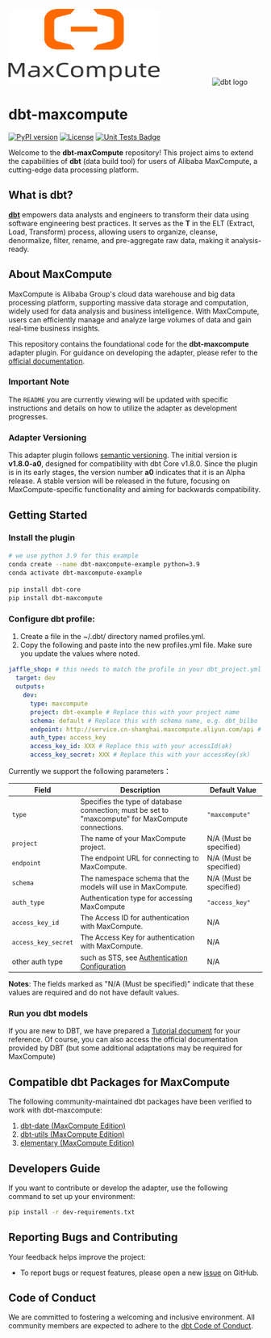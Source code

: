 <p align="left">
  <img src="https://raw.githubusercontent.com/aliyun/dbt-maxcompute/master/icon_MaxCompute.svg" alt="MaxCompute logo" width="300" height="150" style="margin-right: 100px;"/>
  <img src="https://raw.githubusercontent.com/dbt-labs/dbt/ec7dee39f793aa4f7dd3dae37282cc87664813e4/etc/dbt-logo-full.svg" alt="dbt logo" width="300" height="150"/>
</p>

# dbt-maxcompute
[![PyPI version](https://img.shields.io/pypi/v/dbt-maxcompute.svg?style=flat-square)](https://pypi.python.org/pypi/dbt-maxcompute)
[![License](https://img.shields.io/pypi/l/pyodps.svg?style=flat-square)](https://github.com/aliyun/dbt-maxcompute/blob/master/License)
<a href="https://github.com/aliyun/dbt-maxcompute/actions/workflows/main.yml">
<img src="https://github.com/aliyun/dbt-maxcompute/actions/workflows/main.yml/badge.svg?event=push" alt="Unit Tests Badge"/>
</a>

Welcome to the **dbt-maxCompute** repository! This project aims to extend the capabilities of **dbt** (data build tool)
for users of Alibaba MaxCompute, a cutting-edge data processing platform.

## What is dbt?

**[dbt](https://www.getdbt.com/)** empowers data analysts and engineers to transform their data using software
engineering best practices. It serves as the **T** in the ELT (Extract, Load, Transform) process, allowing users to
organize, cleanse, denormalize, filter, rename, and pre-aggregate raw data, making it analysis-ready.

## About MaxCompute

MaxCompute is Alibaba Group's cloud data warehouse and big data processing platform, supporting massive data storage and
computation, widely used for data analysis and business intelligence. With MaxCompute, users can efficiently manage and
analyze large volumes of data and gain real-time business insights.

This repository contains the foundational code for the **dbt-maxcompute** adapter plugin. For guidance on developing the
adapter, please refer to the [official documentation](https://docs.getdbt.com/docs/contributing/building-a-new-adapter).

### Important Note

The `README` you are currently viewing will be updated with specific instructions and details on how to utilize the
adapter as development progresses.

### Adapter Versioning

This adapter plugin follows [semantic versioning](https://semver.org/). The initial version is **v1.8.0-a0**, designed
for compatibility with dbt Core v1.8.0. Since the plugin is in its early stages, the version number **a0** indicates
that it is an Alpha release. A stable version will be released in the future, focusing on MaxCompute-specific
functionality and aiming for backwards compatibility.

## Getting Started

### Install the plugin

```bash
# we use python 3.9 for this example
conda create --name dbt-maxcompute-example python=3.9
conda activate dbt-maxcompute-example

pip install dbt-core
pip install dbt-maxcompute
```

### Configure dbt profile:

1. Create a file in the ~/.dbt/ directory named profiles.yml.
2. Copy the following and paste into the new profiles.yml file. Make sure you update the values where noted.

```yaml
jaffle_shop: # this needs to match the profile in your dbt_project.yml file
  target: dev
  outputs:
    dev:
      type: maxcompute
      project: dbt-example # Replace this with your project name
      schema: default # Replace this with schema name, e.g. dbt_bilbo
      endpoint: http://service.cn-shanghai.maxcompute.aliyun.com/api # Replace this with your maxcompute endpoint
      auth_type: access_key
      access_key_id: XXX # Replace this with your accessId(ak)
      access_key_secret: XXX # Replace this with your accessKey(sk)
```

Currently we support the following parameters：

| **Field**           | **Description**                                                                                    | **Default Value**       |
|---------------------|----------------------------------------------------------------------------------------------------|-------------------------|
| `type`              | Specifies the type of database connection; must be set to "maxcompute" for MaxCompute connections. | `"maxcompute"`          |
| `project`           | The name of your MaxCompute project.                                                               | N/A (Must be specified) |
| `endpoint`          | The endpoint URL for connecting to MaxCompute.                                                     | N/A (Must be specified) |
| `schema`            | The namespace schema that the models will use in MaxCompute.                                       | N/A (Must be specified) |
| `auth_type`         | Authentication type for accessing MaxCompute                                                       | `"access_key"`          |
| `access_key_id`     | The Access ID for authentication with MaxCompute.                                                  | N/A                     |
| `access_key_secret` | The Access Key for authentication with MaxCompute.                                                 | N/A                     |
| other auth type     | such as STS, see [Authentication Configuration](docs/authentication.md)                            | N/A                     |


**Notes**: The fields marked as "N/A (Must be specified)" indicate that these values are required and do not have
default values.

### Run you dbt models

If you are new to DBT, we have prepared a [Tutorial document](docs/Tutorial.md) for your reference. Of course, you can also access the
official documentation provided by DBT (but some additional adaptations may be required for MaxCompute)

## Compatible dbt Packages for MaxCompute
The following community-maintained dbt packages have been verified to work with dbt-maxcompute:

1. [dbt-date (MaxCompute Edition)](https://github.com/dingxin-tech/dbt-date)
2. [dbt-utils (MaxCompute Edition)](https://github.com/dingxin-tech/dbt-utils)
3. [elementary (MaxCompute Edition)](https://github.com/dingxin-tech/elementary)


## Developers Guide

If you want to contribute or develop the adapter, use the following command to set up your environment:

```bash
pip install -r dev-requirements.txt
```

## Reporting Bugs and Contributing

Your feedback helps improve the project:

- To report bugs or request features, please open a
  new [issue](https://github.com/aliyun/dbt-maxcompute/issues/new) on GitHub.

## Code of Conduct

We are committed to fostering a welcoming and inclusive environment. All community members are expected to adhere to
the [dbt Code of Conduct](https://community.getdbt.com/code-of-conduct).
